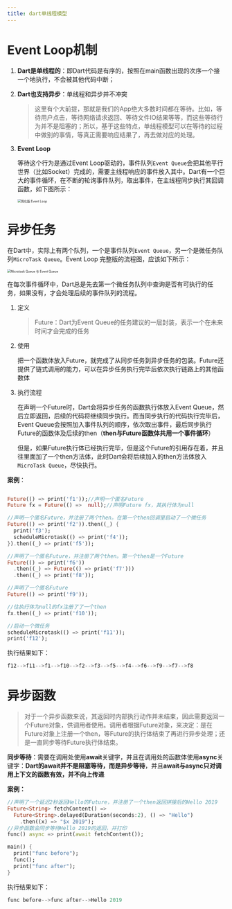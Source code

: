 ```yaml
---
title: dart单线程模型
---
```


# Event Loop机制

1. **Dart是单线程的**：即Dart代码是有序的，按照在main函数出现的次序一个接一个地执行，不会被其他代码中断；

2. **Dart也支持异步**：单线程和异步并不冲突

   >这里有个大前提，那就是我们的App绝大多数时间都在等待。比如，等待用户点击，等待网络请求返回、等待文件IO结果等等，而这些等待行为并不是阻塞的；所以，基于这些特点，单线程模型可以在等待的过程中做别的事情，等真正需要响应结果了，再去做对应的处理。
   
3. **Event Loop**

   等待这个行为是通过Event Loop驱动的，事件队列`Event Queue`会把其他平行世界（比如Socket）完成的，需要主线程响应的事件放入其中。Dart有一个巨大的事件循环，在不断的轮询事件队列，取出事件，在主线程同步执行其回调函数，如下图所示：

   <img src="https://static001.geekbang.org/resource/image/0c/ec/0cb6e6d34295cef460e48d139bc944ec.png" alt="简化版 Event Loop" style="zoom:50%;" />

# 异步任务

   在Dart中，实际上有两个队列，一个是事件队列`Event Queue`，另一个是微任务队列`MicroTask Queue`。Event Loop 完整版的流程图，应该如下所示：

   <img src="https://static001.geekbang.org/resource/image/70/bc/70dc4e1c222ddfaee8aa06df85c22bbc.png" alt="Microtask Queue 与 Event Queue" style="zoom:50%;" />

   在每次事件循环中，Dart总是先去第一个微任务队列中查询是否有可执行的任务，如果没有，才会处理后续的事件队列的流程。

   1. 定义

      > Future：Dart为Event Queue的任务建议的一层封装，表示一个在未来时间才会完成的任务

   2. 使用

      把一个函数体放入Future，就完成了从同步任务到异步任务的包装。Future还提供了链式调用的能力，可以在异步任务执行完毕后依次执行链路上的其他函数体

   3. 执行流程

      在声明一个Future时，Dart会将异步任务的函数执行体放入Event Queue，然后立即返回，后续的代码将继续同步执行。而当同步执行的代码执行完毕后，Event Queue会按照加入事件队列的顺序，依次取出事件，最后同步执行Future的函数体及后续的then（**then与Future函数体共用一个事件循环**）

      但是，如果Future执行体已经执行完毕，但是这个Future的引用存在着，并且往里面加了一个then方法体，此时Dart会将后续加入的then方法体放入`MicroTask Queue`，尽快执行。

   **案例**：

   ```dart
   
   Future(() => print('f1'));//声明一个匿名Future
   Future fx = Future(() =>  null);//声明Future fx，其执行体为null
   
   //声明一个匿名Future，并注册了两个then。在第一个then回调里启动了一个微任务
   Future(() => print('f2')).then((_) {
     print('f3');
     scheduleMicrotask(() => print('f4'));
   }).then((_) => print('f5'));
   
   //声明了一个匿名Future，并注册了两个then。第一个then是一个Future
   Future(() => print('f6'))
     .then((_) => Future(() => print('f7')))
     .then((_) => print('f8'));
   
   //声明了一个匿名Future
   Future(() => print('f9'));
   
   //往执行体为null的fx注册了了一个then
   fx.then((_) => print('f10'));
   
   //启动一个微任务
   scheduleMicrotask(() => print('f11'));
   print('f12');
   ```

   执行结果如下：

   ```dart
   f12-->f11-->f1-->f10-->f2-->f3-->f5-->f4-->f6-->f9-->f7-->f8
   ```

# 异步函数

> 对于一个异步函数来说，其返回时内部执行动作并未结束，因此需要返回一个Future对象，供调用者使用。调用者根据Future对象，来决定：是在Future对象上注册一个then，等Future的执行体结束了再进行异步处理；还是一直同步等待Future执行体结束。

**同步等待**：需要在调用处使用**await**关键字，并且在调用处的函数体使用**async**关键字：**Dart的await并不是阻塞等待，而是异步等待**，并且**await与async只对调用上下文的函数有效，并不向上传递**

**案例：**

```dart
//声明了一个延迟2秒返回Hello的Future，并注册了一个then返回拼接后的Hello 2019
Future<String> fetchContent() => 
  Future<String>.delayed(Duration(seconds:2), () => "Hello")
    .then((x) => "$x 2019");
//异步函数会同步等待Hello 2019的返回，并打印
func() async => print(await fetchContent());

main() {
  print("func before");
  func();
  print("func after");
}
```

执行结果如下：

```dart
func before-->func after-->Hello 2019
```

